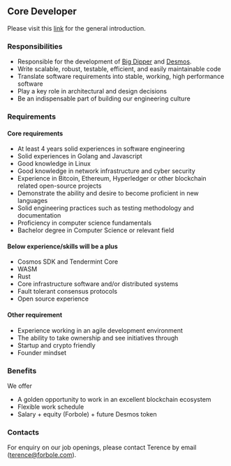 ## Core Developer

Please visit this [link](../master/README.md) for the general introduction.

### Responsibilities

- Responsible for the development of [Big Dipper](http://cosmos.bigdipper.live) and [Desmos](https://github.com/desmos-labs/introduction).
- Write scalable, robust, testable, efficient, and easily maintainable code
- Translate software requirements into stable, working, high performance software
- Play a key role in architectural and design decisions
- Be an indispensable part of building our engineering culture

### Requirements

#### Core requirements
- At least 4 years solid experiences in software engineering
- Solid experiences in Golang and Javascript
- Good knowledge in Linux
- Good knowledge in network infrastructure and cyber security
- Experience in Bitcoin, Ethereum, Hyperledger or other blockchain related open-source projects
- Demonstrate the ability and desire to become proficient in new languages
- Solid engineering practices such as testing methodology and documentation
- Proficiency in computer science fundamentals
- Bachelor degree in Computer Science or relevant field

#### Below experience/skills will be a plus
- Cosmos SDK and Tendermint Core
- WASM
- Rust
- Core infrastructure software and/or distributed systems
- Fault tolerant consensus protocols
- Open source experience

#### Other requirement
- Experience working in an agile development environment
- The ability to take ownership and see initiatives through
- Startup and crypto friendly
- Founder mindset

### Benefits

We offer
- A golden opportunity to work in an excellent blockchain ecosystem
- Flexible work schedule
- Salary + equity (Forbole) + future Desmos token

### Contacts
For enquiry on our job openings, please contact Terence by email (terence@forbole.com).
